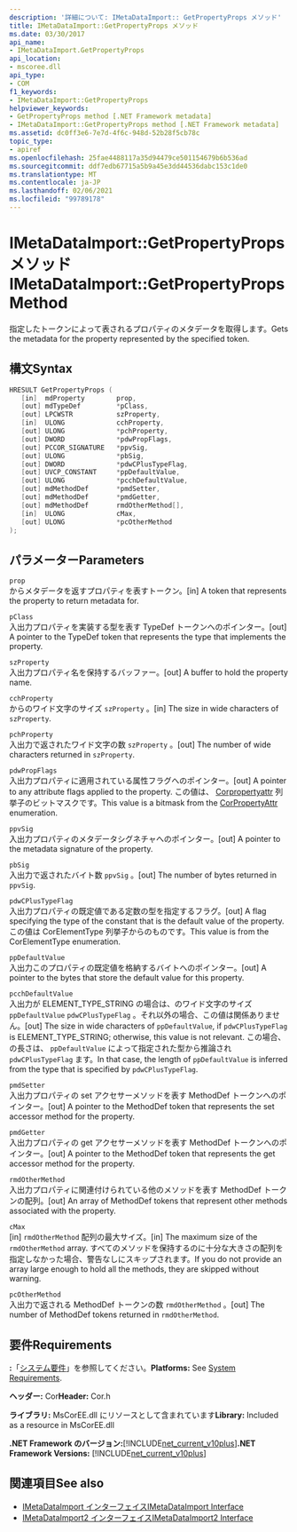 ```yaml
---
description: '詳細について: IMetaDataImport:: GetPropertyProps メソッド'
title: IMetaDataImport::GetPropertyProps メソッド
ms.date: 03/30/2017
api_name:
- IMetaDataImport.GetPropertyProps
api_location:
- mscoree.dll
api_type:
- COM
f1_keywords:
- IMetaDataImport::GetPropertyProps
helpviewer_keywords:
- GetPropertyProps method [.NET Framework metadata]
- IMetaDataImport::GetPropertyProps method [.NET Framework metadata]
ms.assetid: dc0ff3e6-7e7d-4f6c-948d-52b28f5cb78c
topic_type:
- apiref
ms.openlocfilehash: 25fae4488117a35d94479ce501154679b6b536ad
ms.sourcegitcommit: ddf7edb67715a5b9a45e3dd44536dabc153c1de0
ms.translationtype: MT
ms.contentlocale: ja-JP
ms.lasthandoff: 02/06/2021
ms.locfileid: "99789178"
---
```

# <a name="imetadataimportgetpropertyprops-method"></a><span data-ttu-id="347b9-103">IMetaDataImport::GetPropertyProps メソッド</span><span class="sxs-lookup"><span data-stu-id="347b9-103">IMetaDataImport::GetPropertyProps Method</span></span>

<span data-ttu-id="347b9-104">指定したトークンによって表されるプロパティのメタデータを取得します。</span><span class="sxs-lookup"><span data-stu-id="347b9-104">Gets the metadata for the property represented by the specified token.</span></span>  
  
## <a name="syntax"></a><span data-ttu-id="347b9-105">構文</span><span class="sxs-lookup"><span data-stu-id="347b9-105">Syntax</span></span>  
  
```cpp  
HRESULT GetPropertyProps (  
   [in]  mdProperty        prop,  
   [out] mdTypeDef         *pClass,
   [out] LPCWSTR           szProperty,
   [in]  ULONG             cchProperty,
   [out] ULONG             *pchProperty,
   [out] DWORD             *pdwPropFlags,
   [out] PCCOR_SIGNATURE   *ppvSig,
   [out] ULONG             *pbSig,
   [out] DWORD             *pdwCPlusTypeFlag,
   [out] UVCP_CONSTANT     *ppDefaultValue,  
   [out] ULONG             *pcchDefaultValue,  
   [out] mdMethodDef       *pmdSetter,
   [out] mdMethodDef       *pmdGetter,
   [out] mdMethodDef       rmdOtherMethod[],  
   [in]  ULONG             cMax,
   [out] ULONG             *pcOtherMethod
);  
```  
  
## <a name="parameters"></a><span data-ttu-id="347b9-106">パラメーター</span><span class="sxs-lookup"><span data-stu-id="347b9-106">Parameters</span></span>  

 `prop`  
 <span data-ttu-id="347b9-107">からメタデータを返すプロパティを表すトークン。</span><span class="sxs-lookup"><span data-stu-id="347b9-107">[in] A token that represents the property to return metadata for.</span></span>  
  
 `pClass`  
 <span data-ttu-id="347b9-108">入出力プロパティを実装する型を表す TypeDef トークンへのポインター。</span><span class="sxs-lookup"><span data-stu-id="347b9-108">[out] A pointer to the TypeDef token that represents the type that implements the property.</span></span>  
  
 `szProperty`  
 <span data-ttu-id="347b9-109">入出力プロパティ名を保持するバッファー。</span><span class="sxs-lookup"><span data-stu-id="347b9-109">[out] A buffer to hold the property name.</span></span>  
  
 `cchProperty`  
 <span data-ttu-id="347b9-110">からのワイド文字のサイズ `szProperty` 。</span><span class="sxs-lookup"><span data-stu-id="347b9-110">[in] The size in wide characters of `szProperty`.</span></span>  
  
 `pchProperty`  
 <span data-ttu-id="347b9-111">入出力で返されたワイド文字の数 `szProperty` 。</span><span class="sxs-lookup"><span data-stu-id="347b9-111">[out] The number of wide characters returned in `szProperty`.</span></span>  
  
 `pdwPropFlags`  
 <span data-ttu-id="347b9-112">入出力プロパティに適用されている属性フラグへのポインター。</span><span class="sxs-lookup"><span data-stu-id="347b9-112">[out] A pointer to any attribute flags applied to the property.</span></span> <span data-ttu-id="347b9-113">この値は、 [Corpropertyattr](corpropertyattr-enumeration.md) 列挙子のビットマスクです。</span><span class="sxs-lookup"><span data-stu-id="347b9-113">This value is a bitmask from the [CorPropertyAttr](corpropertyattr-enumeration.md) enumeration.</span></span>  
  
 `ppvSig`  
 <span data-ttu-id="347b9-114">入出力プロパティのメタデータシグネチャへのポインター。</span><span class="sxs-lookup"><span data-stu-id="347b9-114">[out] A pointer to the metadata signature of the property.</span></span>  
  
 `pbSig`  
 <span data-ttu-id="347b9-115">入出力で返されたバイト数 `ppvSig` 。</span><span class="sxs-lookup"><span data-stu-id="347b9-115">[out] The number of bytes returned in `ppvSig`.</span></span>  
  
 `pdwCPlusTypeFlag`  
 <span data-ttu-id="347b9-116">入出力プロパティの既定値である定数の型を指定するフラグ。</span><span class="sxs-lookup"><span data-stu-id="347b9-116">[out] A flag specifying the type of the constant that is the default value of the property.</span></span> <span data-ttu-id="347b9-117">この値は CorElementType 列挙子からのものです。</span><span class="sxs-lookup"><span data-stu-id="347b9-117">This value is from the CorElementType enumeration.</span></span>  
  
 `ppDefaultValue`  
 <span data-ttu-id="347b9-118">入出力このプロパティの既定値を格納するバイトへのポインター。</span><span class="sxs-lookup"><span data-stu-id="347b9-118">[out] A pointer to the bytes that store the default value for this property.</span></span>  
  
 `pcchDefaultValue`  
 <span data-ttu-id="347b9-119">入出力が ELEMENT_TYPE_STRING の場合は、のワイド文字のサイズ `ppDefaultValue` `pdwCPlusTypeFlag` 。それ以外の場合、この値は関係ありません。</span><span class="sxs-lookup"><span data-stu-id="347b9-119">[out] The size in wide characters of `ppDefaultValue`, if `pdwCPlusTypeFlag` is ELEMENT_TYPE_STRING; otherwise, this value is not relevant.</span></span> <span data-ttu-id="347b9-120">この場合、の長さは、 `ppDefaultValue` によって指定された型から推論され `pdwCPlusTypeFlag` ます。</span><span class="sxs-lookup"><span data-stu-id="347b9-120">In that case, the length of `ppDefaultValue` is inferred from the type that is specified by `pdwCPlusTypeFlag`.</span></span>  
  
 `pmdSetter`  
 <span data-ttu-id="347b9-121">入出力プロパティの set アクセサーメソッドを表す MethodDef トークンへのポインター。</span><span class="sxs-lookup"><span data-stu-id="347b9-121">[out] A pointer to the MethodDef token that represents the set accessor method for the property.</span></span>  
  
 `pmdGetter`  
 <span data-ttu-id="347b9-122">入出力プロパティの get アクセサーメソッドを表す MethodDef トークンへのポインター。</span><span class="sxs-lookup"><span data-stu-id="347b9-122">[out] A pointer to the MethodDef token that represents the get accessor method for the property.</span></span>  
  
 `rmdOtherMethod`  
 <span data-ttu-id="347b9-123">入出力プロパティに関連付けられている他のメソッドを表す MethodDef トークンの配列。</span><span class="sxs-lookup"><span data-stu-id="347b9-123">[out] An array of MethodDef tokens that represent other methods associated with the property.</span></span>  
  
 `cMax`  
 <span data-ttu-id="347b9-124">[in] `rmdOtherMethod` 配列の最大サイズ。</span><span class="sxs-lookup"><span data-stu-id="347b9-124">[in] The maximum size of the `rmdOtherMethod` array.</span></span> <span data-ttu-id="347b9-125">すべてのメソッドを保持するのに十分な大きさの配列を指定しなかった場合、警告なしにスキップされます。</span><span class="sxs-lookup"><span data-stu-id="347b9-125">If you do not provide an array large enough to hold all the methods, they are skipped without warning.</span></span>  
  
 `pcOtherMethod`  
 <span data-ttu-id="347b9-126">入出力で返される MethodDef トークンの数 `rmdOtherMethod` 。</span><span class="sxs-lookup"><span data-stu-id="347b9-126">[out] The number of MethodDef tokens returned in `rmdOtherMethod`.</span></span>  
  
## <a name="requirements"></a><span data-ttu-id="347b9-127">要件</span><span class="sxs-lookup"><span data-stu-id="347b9-127">Requirements</span></span>  

 <span data-ttu-id="347b9-128">**:**「[システム要件](../../get-started/system-requirements.md)」を参照してください。</span><span class="sxs-lookup"><span data-stu-id="347b9-128">**Platforms:** See [System Requirements](../../get-started/system-requirements.md).</span></span>  
  
 <span data-ttu-id="347b9-129">**ヘッダー:** Cor</span><span class="sxs-lookup"><span data-stu-id="347b9-129">**Header:** Cor.h</span></span>  
  
 <span data-ttu-id="347b9-130">**ライブラリ:** MsCorEE.dll にリソースとして含まれています</span><span class="sxs-lookup"><span data-stu-id="347b9-130">**Library:** Included as a resource in MsCorEE.dll</span></span>  
  
 <span data-ttu-id="347b9-131">**.NET Framework のバージョン:**[!INCLUDE[net_current_v10plus](../../../../includes/net-current-v10plus-md.md)]</span><span class="sxs-lookup"><span data-stu-id="347b9-131">**.NET Framework Versions:** [!INCLUDE[net_current_v10plus](../../../../includes/net-current-v10plus-md.md)]</span></span>  
  
## <a name="see-also"></a><span data-ttu-id="347b9-132">関連項目</span><span class="sxs-lookup"><span data-stu-id="347b9-132">See also</span></span>

- [<span data-ttu-id="347b9-133">IMetaDataImport インターフェイス</span><span class="sxs-lookup"><span data-stu-id="347b9-133">IMetaDataImport Interface</span></span>](imetadataimport-interface.md)
- [<span data-ttu-id="347b9-134">IMetaDataImport2 インターフェイス</span><span class="sxs-lookup"><span data-stu-id="347b9-134">IMetaDataImport2 Interface</span></span>](imetadataimport2-interface.md)
